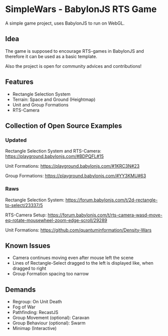 # SimpleWars - BabylonJS RTS Game

A simple game project, uses BabylonJS to run on WebGL.

## Idea

The game is supposed to encourage RTS-games in BabylonJS and therefore it can be used as a basic template.

Also the project is open for community advices and contributions!

## Features

- Rectangle Selection System
- Terrain: Space and Ground (Heightmap)
- Unit and Group Formations
- RTS-Camera

## Collection of Open Source Examples

### Updated

Rectangle Selection System and RTS-Camera: https://playground.babylonjs.com/#BDPQFL#15

Unit Formations: https://playground.babylonjs.com/#1KRC3N#23

Group Formations: https://playground.babylonjs.com/#YY3KMU#63

### Raws

Rectangle Selection System: https://forum.babylonjs.com/t/2d-rectangle-to-select/23337/5

RTS-Camera Setup: https://forum.babylonjs.com/t/rts-camera-wasd-move-eq-rotate-mousewheel-zoom-edge-scroll/29289

Unit Formations: https://github.com/quantuminformation/Density-Wars

## Known Issues

- Camera continues moving even after mouse left the scene
- Lines of Rectangle-Select dragged to the left is displayed like, when dragged to right
- Group Formation spacing too narrow

## Demands

- Regroup: On Unit Death
- Fog of War
- Pathfinding: RecastJS
- Group Movement (optional): Caravan
- Group Behaviour (optional): Swarm
- Minimap (Interactive)
